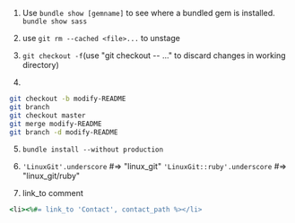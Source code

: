 1. Use `bundle show [gemname]` to see where a bundled gem is installed.
`bundle show sass`

2. use `git rm --cached <file>...` to unstage

3. `git checkout -f`(use "git checkout -- <file>..." to discard changes in working directory)

4. 
```bash
git checkout -b modify-README
git branch
git checkout master
git merge modify-README
git branch -d modify-README
```

5. `bundle install --without production`

6. `'LinuxGit'.underscore` #=> "linux_git" 
   `'LinuxGit::ruby'.underscore` #=> "linux_git/ruby" 

7. link_to comment
```ruby
<li><%#= link_to 'Contact', contact_path %></li>
```
